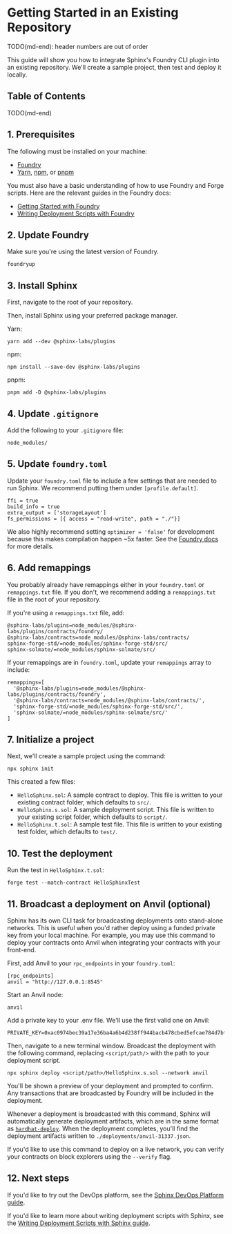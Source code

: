 # Getting Started in an Existing Repository

TODO(md-end): header numbers are out of order

This guide will show you how to integrate Sphinx's Foundry CLI plugin into an existing repository. We'll create a sample project, then test and deploy it locally.

## Table of Contents

TODO(md-end)

## 1. Prerequisites

The following must be installed on your machine:
- [Foundry](https://book.getfoundry.sh/getting-started/installation)
- [Yarn](https://classic.yarnpkg.com/lang/en/docs/install/), [npm](https://docs.npmjs.com/downloading-and-installing-node-js-and-npm), or [pnpm](https://pnpm.io/installation)

You must also have a basic understanding of how to use Foundry and Forge scripts. Here are the relevant guides in the Foundry docs:
* [Getting Started with Foundry](https://book.getfoundry.sh/getting-started/first-steps)
* [Writing Deployment Scripts with Foundry](https://book.getfoundry.sh/tutorials/solidity-scripting)

## 2. Update Foundry

Make sure you're using the latest version of Foundry.

```
foundryup
```

## 3. Install Sphinx

First, navigate to the root of your repository.

Then, install Sphinx using your preferred package manager.

Yarn:
```
yarn add --dev @sphinx-labs/plugins
```

npm:
```
npm install --save-dev @sphinx-labs/plugins
```

pnpm:
```
pnpm add -D @sphinx-labs/plugins
```

## 4. Update `.gitignore`

Add the following to your `.gitignore` file:
```
node_modules/
```

## 5. Update `foundry.toml`

Update your `foundry.toml` file to include a few settings that are needed to run Sphinx. We recommend putting them under `[profile.default]`.

```
ffi = true
build_info = true
extra_output = ['storageLayout']
fs_permissions = [{ access = "read-write", path = "./"}]
```

We also highly recommend setting `optimizer = 'false'` for development because this makes compilation happen ~5x faster. See the [Foundry docs](https://book.getfoundry.sh/reference/forge/forge-build?highlight=optimizer#conditional-optimizer-usage) for more details.

## 6. Add remappings

You probably already have remappings either in your `foundry.toml` or `remappings.txt` file. If you don't, we recommend adding a `remappings.txt` file in the root of your repository.

If you're using a `remappings.txt` file, add:
```
@sphinx-labs/plugins=node_modules/@sphinx-labs/plugins/contracts/foundry/
@sphinx-labs/contracts=node_modules/@sphinx-labs/contracts/
sphinx-forge-std/=node_modules/sphinx-forge-std/src/
sphinx-solmate/=node_modules/sphinx-solmate/src/
```

If your remappings are in `foundry.toml`, update your `remappings` array to include:
```
remappings=[
  '@sphinx-labs/plugins=node_modules/@sphinx-labs/plugins/contracts/foundry',
  '@sphinx-labs/contracts=node_modules/@sphinx-labs/contracts/',
  'sphinx-forge-std/=node_modules/sphinx-forge-std/src/',
  'sphinx-solmate/=node_modules/sphinx-solmate/src/'
]
```

## 7. Initialize a project

Next, we'll create a sample project using the command:
```
npx sphinx init
```

This created a few files:
- `HelloSphinx.sol`: A sample contract to deploy. This file is written to your existing contract folder, which defaults to `src/`.
- `HelloSphinx.s.sol`: A sample deployment script. This file is written to your existing script folder, which defaults to `script/`.
- `HelloSphinx.t.sol`: A sample test file. This file is written to your existing test folder, which defaults to `test/`.

## 10. Test the deployment

Run the test in `HelloSphinx.t.sol`:
```
forge test --match-contract HelloSphinxTest
```

## 11. Broadcast a deployment on Anvil (optional)

Sphinx has its own CLI task for broadcasting deployments onto stand-alone networks. This is useful when you'd rather deploy using a funded private key from your local machine. For example, you may use this command to deploy your contracts onto Anvil when integrating your contracts with your front-end.

First, add Anvil to your `rpc_endpoints` in your `foundry.toml`:
```
[rpc_endpoints]
anvil = "http://127.0.0.1:8545"
```

Start an Anvil node:
```
anvil
```

Add a private key to your .env file. We'll use the first valid one on Anvil:
```
PRIVATE_KEY=0xac0974bec39a17e36ba4a6b4d238ff944bacb478cbed5efcae784d7bf4f2ff80
```

Then, navigate to a new terminal window. Broadcast the deployment with the following command, replacing `<script/path/>` with the path to your deployment script.

```
npx sphinx deploy <script/path>/HelloSphinx.s.sol --network anvil
```

You'll be shown a preview of your deployment and prompted to confirm. Any transactions that are broadcasted by Foundry will be included in the deployment.

Whenever a deployment is broadcasted with this command, Sphinx will automatically generate deployment artifacts, which are in the same format as [`hardhat-deploy`](https://github.com/wighawag/hardhat-deploy). When the deployment completes, you'll find the deployment artifacts written to `./deployments/anvil-31337.json`.

If you'd like to use this command to deploy on a live network, you can verify your contracts on block explorers using the `--verify` flag.

## 12. Next steps

If you'd like to try out the DevOps platform, see the [Sphinx DevOps Platform guide](https://github.com/sphinx-labs/sphinx/blob/develop/docs/ops-getting-started.md).

If you'd like to learn more about writing deployment scripts with Sphinx, see the [Writing Deployment Scripts with Sphinx guide](https://github.com/sphinx-labs/sphinx/blob/develop/docs/writing-scripts.md).
